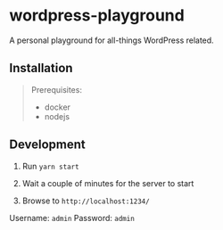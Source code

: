 # wordpress-playground

A personal playground for all-things WordPress related.

## Installation

> Prerequisites:
> - docker
> - nodejs

## Development

1. Run `yarn start`

2. Wait a couple of minutes for the server to start

3. Browse to `http://localhost:1234/`

Username: `admin`
Password: `admin`
